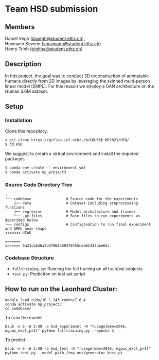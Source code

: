 # Team HSD submission

## Members
Daniel Vegh (davegh@student.ethz.ch),  
Husmann Severin (shusmann@student.ethz.ch)  
Henry Trinh (trinhhe@student.ethz.ch)

## Description

In this project, the goal was to conduct 3D reconstruction of animatable humans directly from 2D images by leveraging the skinned multi-person linear model (SMPL). For this reason we employ a GAN architecture on the Human 3.6M dataset.


## Setup

### Installation

Clone this repository.
```bash
$ git clone https://gitlab.inf.ethz.ch/COURSE-MP2021/HSD/
$ cd HSD
```

We suggest to create a virtual environment and install the required packages.
```bash
$ conda env create -f environment.yml
$ conda activate mp_project3
```


### Source Code Directory Tree
```
.
└── codebase                # Source code for the experiments
    ├── data                # Dataset including preprocessing functions
    ├── regressor           # Model architecture and trainer
    └── .py files           # Base files to run experiments as described below
└── configs                 # Configruation to run final experiment and SMPL mean shape
<<<<<<< HEAD

=======
>>>>>>> 9a21cb6d6a2b47964a59470465ceb6143fbbe65c
```
<!-- └── misc                # Images for README -->

### Codebase Structure

- `fulltraining.py`: Running the full training on all train/val subjects
- `test.py`: Prediction on test set script


## How to run on the Leonhard Cluster:
```
module load cuda/10.1.243 cudnn/7.6.4
conda activate mp_project3
cd codebase/
```

To train the model:
```
bsub -n 6 -W 2:00 -o hsd_experiment -R "rusage[mem=2048, ngpus_excl_p=1]" python fulltraining.py --epochs 3
```

To predict:
```
bsub -n 6 -W 2:00 -o hsd_test -R "rusage[mem=2048, ngpus_excl_p=1]" python test.py --model_path /tmp_out/generator_best.pt
```
